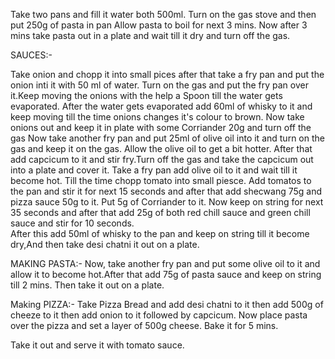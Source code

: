 Take two pans and fill it water both 500ml.
Turn on the gas stove and then put 250g of pasta in pan 
Allow pasta to boil for next 3 mins.
Now after 3 mins take pasta out in a plate and wait till it dry and turn off the gas.

SAUCES:-

Take onion and chopp it into small pices after that take a fry pan and put the onion inti it with 50 ml of water.
Turn on the gas and put the fry pan over it.Keep moving the onions with the help a Spoon till the water gets evaporated.
After the water gets evaporated add 60ml of whisky to it and keep moving till the time onions changes it's colour to brown.
Now take onions out and keep it in plate with some Corriander 20g and turn off the gas
Now take another fry pan and put 25ml of olive oil into it and turn on the gas and keep it on the gas.
Allow the olive oil to get a bit hotter.
After that add capcicum to it and stir fry.Turn off the gas and take the capcicum out into a plate and cover it.
Take a fry pan add olive oil to it and wait till it become hot. Till the time chopp tomato into small piesce.
Add tomatos to the pan and stir it for next 15 seconds and after that add shecwang 75g and pizza sauce 50g to it.
Put 5g of Corriander to it.
Now keep on string for next 35 seconds and after that add 25g of both red chill sauce and green chill sauce and stir for 10 seconds.  
After this add 50ml of whisky to the pan and keep on string till it become dry,And then take desi chatni it out on a plate.

MAKING PASTA:-
Now, take another fry pan and put some olive oil to it and allow it to become hot.After that add 75g of pasta sauce and keep on string till 2 mins.
Then take it out on a plate.

Making PIZZA:-
Take Pizza Bread and add desi chatni to it then add 500g of cheeze to it then add onion to it followed by capcicum.
Now place pasta over the pizza and set a layer of 500g cheese.
Bake it for 5 mins.

Take it out and serve it with tomato sauce.
